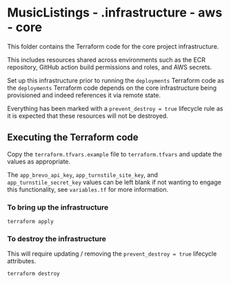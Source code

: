 # MusicListings - .infrastructure - aws - core
This folder contains the Terraform code for the core project infrastructure.

This includes resources shared across environments such as the ECR repository, GitHub action
build permissions and roles, and AWS secrets.

Set up this infrastructure prior to running the `deployments` Terraform code
as the `deployments` Terraform code depends on the core infrastructure being provisioned
and indeed references it via remote state.

Everything has been marked with a `prevent_destroy = true` lifecycle rule as it is
expected that these resources will not be destroyed.

## Executing the Terraform code
Copy the `terraform.tfvars.example` file to `terraform.tfvars` and update the values
as appropriate.

The `app_brevo_api_key`, `app_turnstile_site_key`, and `app_turnstile_secret_key` values
can be left blank if not wanting to engage this functionality, see
`variables.tf` for more information.

### To bring up the infrastructure

```
terraform apply
```

### To destroy the infrastructure
This will require updating / removing the `prevent_destroy = true` lifecycle attributes.

```
terraform destroy
```
